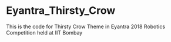 # Eyantra_Thirsty_Crow
This is the code for Thirsty Crow Theme in Eyantra 2018 Robotics Competition held at IIT Bombay
